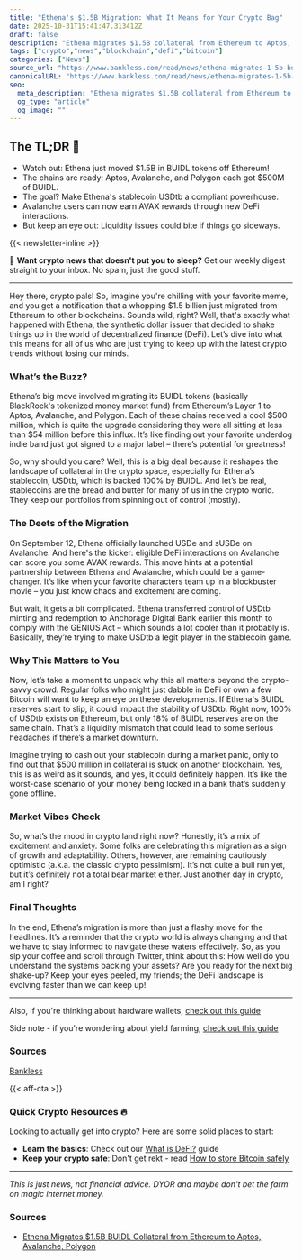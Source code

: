 ```yaml
---
title: "Ethena's $1.5B Migration: What It Means for Your Crypto Bag"
date: 2025-10-31T15:41:47.313412Z
draft: false
description: "Ethena migrates $1.5B collateral from Ethereum to Aptos, Avalanche, and Polygon. What does this mean for Bitcoin and DeFi? Let’s break it down."
tags: ["crypto","news","blockchain","defi","bitcoin"]
categories: ["News"]
source_url: "https://www.bankless.com/read/news/ethena-migrates-1-5b-buidl-collateral-from-ethereum-to-aptos-avalanche-polygon"
canonicalURL: "https://www.bankless.com/read/news/ethena-migrates-1-5b-buidl-collateral-from-ethereum-to-aptos-avalanche-polygon"
seo:
  meta_description: "Ethena migrates $1.5B collateral from Ethereum to Aptos, Avalanche, and Polygon. What does this mean for Bitcoin and DeFi? Let’s break it down."
  og_type: "article"
  og_image: ""
---
```


## The TL;DR 📝

- Watch out: Ethena just moved $1.5B in BUIDL tokens off Ethereum!
- The chains are ready: Aptos, Avalanche, and Polygon each got $500M of BUIDL.
- The goal? Make Ethena's stablecoin USDtb a compliant powerhouse.
- Avalanche users can now earn AVAX rewards through new DeFi interactions.
- But keep an eye out: Liquidity issues could bite if things go sideways.

{{< newsletter-inline >}}

📧 **Want crypto news that doesn't put you to sleep?** Get our weekly digest straight to your inbox. No spam, just the good stuff.

---

Hey there, crypto pals! So, imagine you're chilling with your favorite meme, and you get a notification that a whopping $1.5 billion just migrated from Ethereum to other blockchains. Sounds wild, right? Well, that's exactly what happened with Ethena, the synthetic dollar issuer that decided to shake things up in the world of decentralized finance (DeFi). Let’s dive into what this means for all of us who are just trying to keep up with the latest crypto trends without losing our minds.

### What’s the Buzz?

Ethena’s big move involved migrating its BUIDL tokens (basically BlackRock's tokenized money market fund) from Ethereum’s Layer 1 to Aptos, Avalanche, and Polygon. Each of these chains received a cool $500 million, which is quite the upgrade considering they were all sitting at less than $54 million before this influx. It’s like finding out your favorite underdog indie band just got signed to a major label – there’s potential for greatness!

So, why should you care? Well, this is a big deal because it reshapes the landscape of collateral in the crypto space, especially for Ethena’s stablecoin, USDtb, which is backed 100% by BUIDL. And let’s be real, stablecoins are the bread and butter for many of us in the crypto world. They keep our portfolios from spinning out of control (mostly).

### The Deets of the Migration

On September 12, Ethena officially launched USDe and sUSDe on Avalanche. And here's the kicker: eligible DeFi interactions on Avalanche can score you some AVAX rewards. This move hints at a potential partnership between Ethena and Avalanche, which could be a game-changer. It’s like when your favorite characters team up in a blockbuster movie – you just know chaos and excitement are coming.

But wait, it gets a bit complicated. Ethena transferred control of USDtb minting and redemption to Anchorage Digital Bank earlier this month to comply with the GENIUS Act – which sounds a lot cooler than it probably is. Basically, they’re trying to make USDtb a legit player in the stablecoin game.

### Why This Matters to You

Now, let’s take a moment to unpack why this all matters beyond the crypto-savvy crowd. Regular folks who might just dabble in DeFi or own a few Bitcoin will want to keep an eye on these developments. If Ethena's BUIDL reserves start to slip, it could impact the stability of USDtb. Right now, 100% of USDtb exists on Ethereum, but only 18% of BUIDL reserves are on the same chain. That’s a liquidity mismatch that could lead to some serious headaches if there’s a market downturn.

Imagine trying to cash out your stablecoin during a market panic, only to find out that $500 million in collateral is stuck on another blockchain. Yes, this is as weird as it sounds, and yes, it could definitely happen. It’s like the worst-case scenario of your money being locked in a bank that’s suddenly gone offline.

### Market Vibes Check

So, what’s the mood in crypto land right now? Honestly, it’s a mix of excitement and anxiety. Some folks are celebrating this migration as a sign of growth and adaptability. Others, however, are remaining cautiously optimistic (a.k.a. the classic crypto pessimism). It’s not quite a bull run yet, but it’s definitely not a total bear market either. Just another day in crypto, am I right?

### Final Thoughts

In the end, Ethena’s migration is more than just a flashy move for the headlines. It’s a reminder that the crypto world is always changing and that we have to stay informed to navigate these waters effectively. So, as you sip your coffee and scroll through Twitter, think about this: How well do you understand the systems backing your assets? Are you ready for the next big shake-up? Keep your eyes peeled, my friends; the DeFi landscape is evolving faster than we can keep up!

---

Also, if you're thinking about hardware wallets, [check out this guide](/pages/best-hardware-wallets/)

Side note - if you're wondering about yield farming, [check out this guide](/pages/yield-farming-explained/)

### Sources
[Bankless](https://www.bankless.com/read/news/ethena-migrates-1-5b-buidl-collateral-from-ethereum-to-aptos-avalanche-polygon)

{{< aff-cta >}}

### Quick Crypto Resources 🔥

Looking to actually get into crypto? Here are some solid places to start:
- **Learn the basics**: Check out our [What is DeFi?](/pages/what-is-defi/) guide
- **Keep your crypto safe**: Don't get rekt - read [How to store Bitcoin safely](/pages/how-to-store-bitcoin-safely/)


---

_This is just news, not financial advice. DYOR and maybe don't bet the farm on magic internet money._

### Sources
- [Ethena Migrates $1.5B BUIDL Collateral from Ethereum to Aptos, Avalanche, Polygon](https://www.bankless.com/read/news/ethena-migrates-1-5b-buidl-collateral-from-ethereum-to-aptos-avalanche-polygon)

